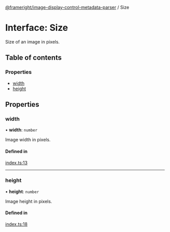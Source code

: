 [@frameright/image-display-control-metadata-parser](../README.md) / Size

# Interface: Size

Size of an image in pixels.

## Table of contents

### Properties

- [width](Size.md#width)
- [height](Size.md#height)

## Properties

### width

• **width**: `number`

Image width in pixels.

#### Defined in

[index.ts:13](https://github.com/Frameright/image-display-control-metadata-parser/blob/main/src/index.ts#L13)

___

### height

• **height**: `number`

Image height in pixels.

#### Defined in

[index.ts:18](https://github.com/Frameright/image-display-control-metadata-parser/blob/main/src/index.ts#L18)
